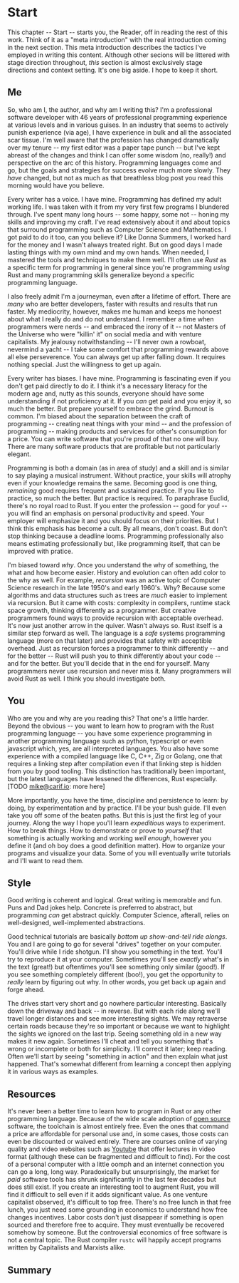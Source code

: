 # Start

This chapter -- Start -- starts you, the Reader, off in reading the rest of this work. Think of it as a "meta introduction" with the real introduction coming in the next section.
This meta introduction describes the tactics I've employed in writing this content. Although other secions will be littered with stage direction throughout, _this_ section is almost exclusively stage directions and context setting.
It's one big aside. I hope to keep it short.


## Me

So, who am I, the author, and why am I writing this? I'm a professional software developer with 46 years of professional programming experience at various levels and in various guises. In an industry that seems to actively punish experience (via age),
I have experience in bulk and all the associated scar tissue. I'm well aware that the profession has changed dramatically over my tenure -- my first editor was a paper tape punch -- but I've kept abreast of the changes and think I can offer some wisdom 
(no, really!) and perspective on the arc of this history. Programming languages come and go, but the goals and strategies for success evolve much more slowly. They _have_ changed, but not as much as that breathless blog post you read this morning would have you
believe.

Every writer has a voice. I have mine. Programming has defined my adult working life. I was taken with it from my very first few programs I blundered through. I've spent many long hours -- some happy, some not -- honing my skills and improving my craft.
I've read extensively about it and about topics that surround programming such as Computer Science and Mathematics. I got paid to do it too, can you believe it? Like Donna Summers, I worked hard for the money and I wasn't always treated right. 
But on good days I made lasting things with my own mind and my own hands. When needed, I mastered the tools and techniques to make them well. I'll often use _Rust_ as a specific term for programming in general since you're programming _using_ Rust
and many programming skills generalize beyond a specific programming language.

I also freely admit I'm a journeyman, even after a lifetime of effort. There are _many_ who are better developers, faster with results and results that run faster. My mediocrity, however, makes me human and keeps me honoest about what I really do and do not
understand. I remember a time when programmers were nerds -- and embraced the irony of it -- not 
Masters of the Universe who were "killin' it" on social media and with venture capitalists. My jealousy notwithstanding -- I'll never own a rowboat, nevermind a yacht -- I take some comfort that 
programming rewards above all else perseverence. You can always get up after falling down. It requires nothing special. Just the willingness to get up again.

Every writer has biases. I have mine. Programming is fascinating even if you don't get paid directly to do it. I think it's a necessary literacy for the modern age and, nutty as this sounds, everyone should have some understanding if not proficiency at it.
If you _can_ get paid and you enjoy it, so much the better. But prepare yourself to embrace the grind. Burnout is common. I'm biased about the separation between the craft of programming -- creating neat things with your mind -- and the profession
of programming -- making products and services for other's consumption for a price. You can write software that you're proud of that no one will buy. There are many software products that are profitable but not particularly elegant.

Programming is both a domain (as in area of study) and a skill and is similar to say playing a musical instrument. Without practice, your skills will atrophy even if your knowledge remains the same. Becoming good is one thing, _remaining_ good requires frequent
and sustained practice. If you like to practice, so much the better. But practice is required. To paraphrase Euclid, there's no royal road to Rust. If you enter the profession -- good for you! -- you will find an emphasis on personal productivity and speed.
Your employer will emphasize it and you should focus on their priorities. But I think this emphasis has become a cult. By all means, don't coast. But don't stop thinking because a deadline looms. Programming professionally also means estimating professionally but, 
like programming itself, that can be improved with pratice.

I'm biased toward _why_. Once you understand the why of something, the what and how become easier. History and evolution can often add color to the why as well. For example, _recursion_ was an active topic of Computer Science research in the late 1950's and
early 1960's. Why? Because some algorithms and data structures such as trees are _much_ easier to implement via recursion. But it came with costs: complexity in compilers, runtime stack space growth, thinking differently as a programmer. But creative
programmers found ways to provide recursion with acceptable overhead. It's now just another arrow in the quiver. Wasn't always so. Rust itself is a similar step forward as well. The language is a _safe_ systems programming language (more on that later)
and provides that safety with acceptible overhead. Just as recursion forces a programmer to think differently -- and for the better -- Rust will push you to think differently about your code -- and for the better. But you'll decide that in the end for yourself.
Many programmers never use recursion and never miss it. Many programmers will avoid Rust as well. I think you should investigate both.


## You

Who are you and why are you reading this? That one's a little harder. Beyond the obvious -- you want to learn how to program with the Rust programming language -- you have some experience programming in another programming language such as python, typescript or even javascript which, yes, are all interpreted languages. You also have some experience with a compiled language like C, C++, Zig or Golang, one that requires a linking step after compilation even if that linking step is hidden from you by good tooling. 
This distinction has traditionally been important, but the latest languages have lessened the differences, Rust especially. [TODO mike@carif.io: more here]

More importantly, you have the time, discipline and persistence to learn: by doing, by experimentation and by practice. I'll be your bush guide. I'll even take you off some of the beaten paths. But this is just the first leg of your journey. 
Along the way I hope you'll learn _expeditious_ ways to experiment. How to break things. How to demonstrate or prove to _yourself_ that something is actually working and working _well enough_, however you define it (and oh boy does a good definition matter).
How to organize your programs and visualize your data. Some of you will eventually write tutorials and I'll want to read them.

## Style

Good writing is coherent and logical. Great writing is memorable and fun. Puns and Dad jokes help. Concrete is preferred to abstract, but programming _can_ get abstract quickly. Computer Science, afterall, relies on well-designed, well-implemented abstractions.

Good technical tutorials are basically _bottom up show-and-tell ride alongs_. You and I are going to go for several "drives" together on your computer. 
You'll drive while I ride shotgun. I'll show you something in the text. You'll try to reproduce it at your computer. Sometimes you'll see _exactly_ what's in the text (great!) but oftentimes you'll see something only similar (good!).
If you see something completely different (boo!), you get the opportunity to _really_ learn by figuring out why. In other words, you get back up again and forge ahead.

The drives start very short and go nowhere particular interesting. Basically down the driveway and back -- in reverse. But with each ride along we'll travel longer distances and see more interesting sights. We may retraverse certain roads because they're so
important or because we want to highlight the sights we ignored on the last trip. Seeing something old in a new way makes it new again. Sometimes I'll cheat and tell you something that's wrong or incomplete or both for simplicity. I'll correct it later;
keep reading. Often we'll start by seeing "something in action" and then explain what just happened. That's somewhat different from learning a concept then applying it in various ways as examples.  

## Resources

It's never been a better time to learn how to program in Rust or any other programming language. Because of the wide scale adoption of [open source]() software, the toolchain is almost entirely free. 
Even the ones that command a price are affordable for personal use and, in some cases, those costs can even be discounted or waived
entirely. There are courses online of varying quality and video websites such as [Youtube](https://youtube.com/) that offer lectures in video format (although these can be fragmented and difficult to find). 
For the cost of a personal computer with a little oomph and an internet connection you can go a long, long way. Paradoxically but unsurprisingly, the market for _paid_ software tools has shrunk significantly in the last few decades but does still exist. 
If you create an interesting tool to augment Rust,  you will find it difficult to sell even if it adds significant value. As one venture capitalist observed, it's difficult to top free. There's no free lunch in that free lunch, 
you just need some grounding in economics to understand how free changes incentives. Labor costs don't just disappear if something is open sourced and therefore free to acquire. They must eventually be recovered somehow by someone.
But the controversial economics of free software is not a central topic. The Rust compiler `rustc` will happily accept programs written by Capitalists and Marxists alike.  

## Summary
